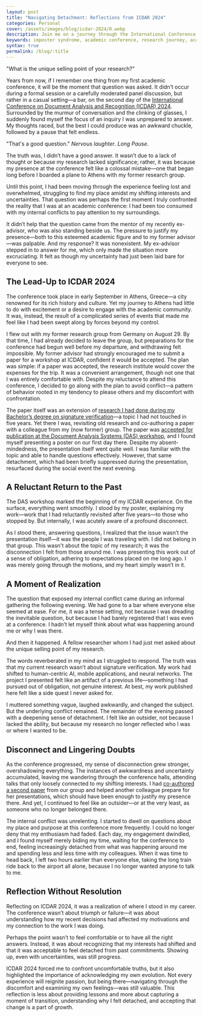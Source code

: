 ```yaml
---
layout: post
title: "Navigating Detachment: Reflections from ICDAR 2024"
categories: Personal
cover: /assets/images/blog/icdar-2024/0.webp
description: Join me on a journey through the International Conference on Document Analysis and Recognition (ICDAR) 2024, where I confront imposter syndrome, academic challenges, and unexpected insights about my research journey.
keywords: imposter syndrome, academic conference, research journey, academic challenges, academic imposter syndrome, academic self-doubt, academic journey, academic growth, academic self-reflection
syntax: true
permalink: /blog/:title
---
```


"What is the unique selling point of your research?"

Years from now, if I remember one thing from my first academic conference, it will be the moment that question was asked. It didn’t occur during a formal session or a carefully moderated panel discussion, but rather in a casual setting—a bar, on the second day of the [International Conference on Document Analysis and Recognition (ICDAR) 2024](https://icdar2024.net). Surrounded by the murmur of conversation and the clinking of glasses, I suddenly found myself the focus of an inquiry I was unprepared to answer. My thoughts raced, but the best I could produce was an awkward chuckle, followed by a pause that felt endless.

"That's a good question." *Nervous laughter*. *Long Pause*.

The truth was, I didn’t have a good answer. It wasn’t due to a lack of thought or because my research lacked significance; rather, it was because my presence at the conference felt like a colossal mistake—one that began long before I boarded a plane to Athens with my former research group.

Until this point, I had been moving through the experience feeling lost and overwhelmed, struggling to find my place amidst my shifting interests and uncertainties. That question was perhaps the first moment I truly confronted the reality that I was at an academic conference: I had been too consumed with my internal conflicts to pay attention to my surroundings.

It didn’t help that the question came from the mentor of my recently ex-advisor, who was also standing beside us. The pressure to justify my presence—both to this esteemed academic figure and to my former advisor—was palpable. And my response? It was nonexistent. My ex-advisor stepped in to answer for me, which only made the situation more excruciating. It felt as though my uncertainty had just been laid bare for everyone to see.

## The Lead-Up to ICDAR 2024

The conference took place in early September in Athens, Greece—a city renowned for its rich history and culture. Yet my journey to Athens had little to do with excitement or a desire to engage with the academic community. It was, instead, the result of a complicated series of events that made me feel like I had been swept along by forces beyond my control.

I flew out with my former research group from Germany on August 29. By that time, I had already decided to leave the group, but preparations for the conference had begun well before my departure, and withdrawing felt impossible. My former advisor had strongly encouraged me to submit a paper for a workshop at ICDAR, confident it would be accepted. The plan was simple: if a paper was accepted, the research institute would cover the expenses for the trip. It was a convenient arrangement, though not one that I was entirely comfortable with. Despite my reluctance to attend this conference, I decided to go along with the plan to avoid conflict—a pattern of behavior rooted in my tendency to please others and my discomfort with confrontation.

The paper itself was an extension of [research I had done during my Bachelor’s degree on signature verification](/research/signature-verification/)—a topic I had not touched in five years. Yet there I was, revisiting old research and co-authoring a paper with a colleague from my (now former) group. The paper was [accepted for publication at the Document Analysis Systems (DAS) workshop](/research/enhanced-bank-check-security/), and I found myself presenting a poster on our first day there. Despite my absent-mindedness, the presentation itself went quite well. I was familiar with the topic and able to handle questions effectively. However, that same detachment, which had been briefly suppressed during the presentation, resurfaced during the social event the next evening.

## A Reluctant Return to the Past
The DAS workshop marked the beginning of my ICDAR experience. On the surface, everything went smoothly. I stood by my poster, explaining my work—work that I had reluctantly revisited after five years—to those who stopped by. But internally, I was acutely aware of a profound disconnect.

As I stood there, answering questions, I realized that the issue wasn’t the presentation itself—it was the people I was traveling with. I did not belong in that group. This wasn't about the topic of my research; it was the disconnection I felt from those around me. I was presenting this work out of a sense of obligation, adhering to expectations placed on me long ago. I was merely going through the motions, and my heart simply wasn’t in it.

## A Moment of Realization

The question that exposed my internal conflict came during an informal gathering the following evening. We had gone to a bar where everyone else seemed at ease. For me, it was a tense setting, not because I was dreading the inevitable question, but because I had barely registered that I was even at a conference. I hadn’t let myself think about what was happening around me or why I was there.

And then it happened. A fellow researcher whom I had just met asked about the unique selling point of my research.

The words reverberated in my mind as I struggled to respond. The truth was that my current research wasn’t about signature verification. My work had shifted to human-centric AI, mobile applications, and neural networks. The project I presented felt like an artifact of a previous life—something I had pursued out of obligation, not genuine interest. At best, my work published here felt like a side quest I never asked for.

I muttered something vague, laughed awkwardly, and changed the subject. But the underlying conflict remained. The remainder of the evening passed with a deepening sense of detachment. I felt like an outsider, not because I lacked the ability, but because my research no longer reflected who I was or where I wanted to be.

## Disconnect and Lingering Doubts
As the conference progressed, my sense of disconnection grew stronger, overshadowing everything. The instances of awkwardness and uncertainty accumulated, leaving me wandering through the conference halls, attending talks that only loosely connected to my shifting interests. I had [co-authored a second paper](/research/cica-document-image-classification) from our group and helped another colleague prepare for her presentations, which should have been enough to justify my presence there. And yet, I continued to feel like an outsider—or at the very least, as someone who no longer belonged there.

The internal conflict was unrelenting. I started to dwell on questions about my place and purpose at this conference more frequently. I could no longer deny that my enthusiasm had faded. Each day, my engagement dwindled, and I found myself merely biding my time, waiting for the conference to end, feeling increasingly detached from what was happening around me and spending less and less time with my colleagues. When it was time to head back, I left two hours earlier than everyone else, taking the long train ride back to the airport all alone, because I no longer wanted anyone to talk to me.

## Reflection Without Resolution
Reflecting on ICDAR 2024, it was a realization of where I stood in my career. The conference wasn’t about triumph or failure—it was about understanding how my recent decisions had affected my motivations and my connection to the work I was doing.

Perhaps the point wasn’t to feel comfortable or to have all the right answers. Instead, it was about recognizing that my interests had shifted and that it was acceptable to feel detached from past commitments. Showing up, even with uncertainties, was still progress.

ICDAR 2024 forced me to confront uncomfortable truths, but it also highlighted the importance of acknowledging my own evolution. Not every experience will reignite passion, but being there—navigating through the discomfort and examining my own feelings—was still valuable. This reflection is less about providing lessons and more about capturing a moment of transition, understanding why I felt detached, and accepting that change is a part of growth.